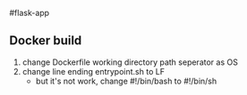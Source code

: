 #flask-app

## Docker build

1. change Dockerfile working directory path seperator as OS
1. change line ending entrypoint.sh to LF
    - but it's not work, change #!/bin/bash to #!/bin/sh